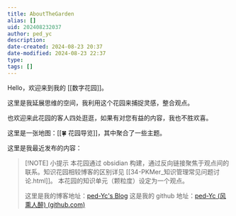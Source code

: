 ```yaml
---
title: AboutTheGarden
alias: []
uid: 202408232037
author: ped_yc
description: 
date-created: 2024-08-23 20:37
date-modified: 2024-08-23 22:37
type: 
tags: []
---
```


Hello，欢迎来到我的 [[数字花园]]。

这里是我延展思维的空间，我利用这个花园来捕捉灵感，整合观点。

也欢迎来此花园的客人四处逛逛，如果有对您有益的内容，我也不胜欢喜。

这里是一张地图：[[🍀 花园导览]]，其中聚合了一些主题。

这里是我最近发布的内容：

> [!NOTE] 小提示
> 本花园通过 obsidian 构建，通过反向链接聚焦于观点间的联系。知识花园相较博客的区别详见 [[34-PKMer_知识管理常见问题讨论.html]]。
> 本花园的知识单元（颗粒度）设定为一个观点。
>
>
> 这里是我的博客地址：[ped-Yc's Blog](https://blog.ped-yc.site/)
> 这是我的 github 地址：[ped-Yc (风熏人醉) (github.com)](https://github.com/ped-Yc)
